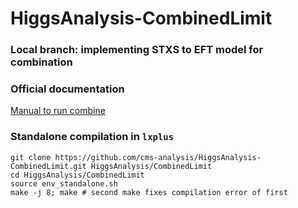 HiggsAnalysis-CombinedLimit
===========================

### Local branch: implementing STXS to EFT model for combination

### Official documentation

[Manual to run combine](http://cms-analysis.github.io/HiggsAnalysis-CombinedLimit/)

### Standalone compilation in `lxplus`
```
git clone https://github.com/cms-analysis/HiggsAnalysis-CombinedLimit.git HiggsAnalysis/CombinedLimit
cd HiggsAnalysis/CombinedLimit
source env_standalone.sh 
make -j 8; make # second make fixes compilation error of first
```
